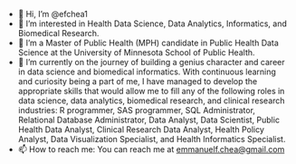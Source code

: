 - 👋 Hi, I’m @efchea1
- 👀 I’m interested in Health Data Science, Data Analytics, Informatics, and Biomedical Research.
- 🌱 I’m a Master of Public Health (MPH) candidate in Public Health Data Science at the University of Minnesota School of Public Health.
- 💞️ I’m currently on the journey of building a genius character and career in data science and biomedical informatics. With continuous learning and curiosity being a part of me, I have managed to develop the appropriate skills that would allow me to fill any of the following roles in data science, data analytics, biomedical research, and clinical research industries: R programmer, SAS programmer, SQL Administrator, Relational Database Administrator, Data Analyst, Data Scientist, Public Health Data Analyst, Clinical Research Data Analyst, Health Policy Analyst, Data Visualization Specialist, and Health Informatics Specialist. 
- 📫 How to reach me: You can reach me at emmanuelf.chea@gmail.com 


<!---
efchea1/efchea1 is a ✨ special ✨ repository because its `README.md` (this file) appears on your GitHub profile.
You can click the Preview link to take a look at your changes.
--->
